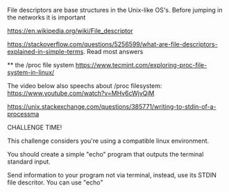 File descriptors are base structures in the Unix-like OS's. Before jumping in the networks it is important 

https://en.wikipedia.org/wiki/File_descriptor


https://stackoverflow.com/questions/5256599/what-are-file-descriptors-explained-in-simple-terms. Read most answers

** the /proc file system
https://www.tecmint.com/exploring-proc-file-system-in-linux/

The video below also speechs about /proc filesystem: https://www.youtube.com/watch?v=MHv6cWjvQjM

https://unix.stackexchange.com/questions/385771/writing-to-stdin-of-a-processma

CHALLENGE TIME!

This challenge considers you're using a compatible linux environment.

You should create a simple "echo" program that outputs the terminal standard input. 

Send information to your program not via terminal, instead, use its STDIN file descritor. You can use "echo"